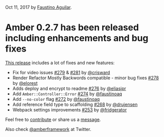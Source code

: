 Oct 11, 2017 by [Faustino Aguilar](https://github.com/faustinoaq).

# Amber 0.2.7 has been released including enhancements and bug fixes

[This release](https://github.com/amberframework/amber/releases/tag/v0.2.7) includes a lot of fixes and new features:

- Fix for video issues [#279](https://github.com/amberframework/amber/pull/279) & [#281](https://github.com/amberframework/amber/pull/281) by [@crisward](https://github.com/crisward)
- Render Refactor Mostly Backwords compatible - minor bug fixes [#278](https://github.com/amberframework/amber/pull/278) by [@elorest](https://github.com/elorest)
- Adds deploy and encrypt to readme [#276](https://github.com/amberframework/amber/pull/276) by [@eliasjpr](https://github.com/eliasjpr)
- Add `Amber::Controller::Error` [#274](https://github.com/amberframework/amber/pull/274) by [@faustinoaq](https://github.com/faustinoaq)
- Add `--no-color` flag [#272](https://github.com/amberframework/amber/pull/272) by [@faustinoaq](https://github.com/faustinoaq)
- Add reference field type to scaffolding [#268](https://github.com/amberframework/amber/pull/268) by [@drujensen](https://github.com/drujensen)
- Webpack settings improvements [#253](https://github.com/amberframework/amber/pull/253) by [@fridgerator](https://github.com/fridgerator)

Feel free to [contribute](https://github.com/amberframework) or share us a [message](https://gitter.im/amberframework/amber).

Also check [@amberframework](https://twitter.com/amberframework) at Twitter.
